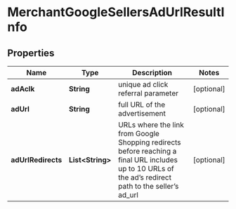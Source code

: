 

# MerchantGoogleSellersAdUrlResultInfo


## Properties

| Name | Type | Description | Notes |
|------------ | ------------- | ------------- | -------------|
|**adAclk** | **String** | unique ad click referral parameter |  [optional] |
|**adUrl** | **String** | full URL of the advertisement |  [optional] |
|**adUrlRedirects** | **List&lt;String&gt;** | URLs where the link from Google Shopping redirects before reaching a final URL includes up to 10 URLs of the ad’s redirect path to the seller’s ad_url |  [optional] |



